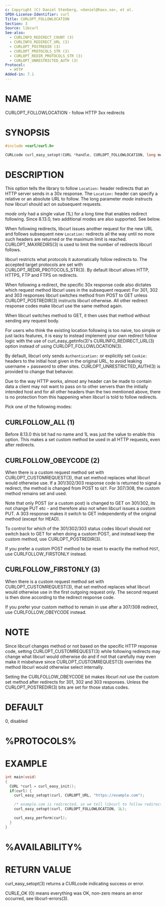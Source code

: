 ```yaml
---
c: Copyright (C) Daniel Stenberg, <daniel@haxx.se>, et al.
SPDX-License-Identifier: curl
Title: CURLOPT_FOLLOWLOCATION
Section: 3
Source: libcurl
See-also:
  - CURLINFO_REDIRECT_COUNT (3)
  - CURLINFO_REDIRECT_URL (3)
  - CURLOPT_POSTREDIR (3)
  - CURLOPT_PROTOCOLS_STR (3)
  - CURLOPT_REDIR_PROTOCOLS_STR (3)
  - CURLOPT_UNRESTRICTED_AUTH (3)
Protocol:
  - HTTP
Added-in: 7.1
---
```


# NAME

CURLOPT_FOLLOWLOCATION - follow HTTP 3xx redirects

# SYNOPSIS

~~~c
#include <curl/curl.h>

CURLcode curl_easy_setopt(CURL *handle, CURLOPT_FOLLOWLOCATION, long mode);
~~~

# DESCRIPTION

This option tells the library to follow `Location:` header redirects that an
HTTP server sends in a 30x response. The `Location:` header can specify a
relative or an absolute URL to follow. The long parameter *mode* instructs how
libcurl should act on subsequent requests.

*mode* only had a single value (1L) for a long time that enables redirect
following. Since 8.13.0, two additional modes are also supported. See below.

When following redirects, libcurl issues another request for the new URL and
follows subsequent new `Location:` redirects all the way until no more such
headers are returned or the maximum limit is reached. CURLOPT_MAXREDIRS(3) is
used to limit the number of redirects libcurl follows.

libcurl restricts what protocols it automatically follow redirects to. The
accepted target protocols are set with CURLOPT_REDIR_PROTOCOLS_STR(3). By
default libcurl allows HTTP, HTTPS, FTP and FTPS on redirects.

When following a redirect, the specific 30x response code also dictates which
request method libcurl uses in the subsequent request: For 301, 302 and 303
responses libcurl switches method from POST to GET unless CURLOPT_POSTREDIR(3)
instructs libcurl otherwise. All other redirect response codes make libcurl
use the same method again.

When libcurl switches method to GET, it then uses that method without sending
any request body.

For users who think the existing location following is too naive, too simple
or just lacks features, it is easy to instead implement your own redirect
follow logic with the use of curl_easy_getinfo(3)'s CURLINFO_REDIRECT_URL(3)
option instead of using CURLOPT_FOLLOWLOCATION(3).

By default, libcurl only sends `Authentication:` or explicitly set `Cookie:`
headers to the initial host given in the original URL, to avoid leaking
username + password to other sites. CURLOPT_UNRESTRICTED_AUTH(3) is provided
to change that behavior.

Due to the way HTTP works, almost any header can be made to contain data a
client may not want to pass on to other servers than the initially intended
host and for all other headers than the two mentioned above, there is no
protection from this happening when libcurl is told to follow redirects.

Pick one of the following modes:

## CURLFOLLOW_ALL (1)

Before 8.13.0 this bit had no name and 1L was just the value to enable this
option. This makes a set custom method be used in all HTTP requests, even
after redirects.

## CURLFOLLOW_OBEYCODE (2)

When there is a custom request method set with CURLOPT_CUSTOMREQUEST(3), that
set method replaces what libcurl would otherwise use. If a 301/302/303
response code is returned to signal a redirect, the method is changed from
POST to `GET`. For 307/308, the custom method remains set and used.

Note that only POST (or a custom post) is changed to GET on 301/302, its not
change PUT etc - and therefore also not when libcurl issues a custom PUT. A
303 response makes it switch to GET independently of the original method
(except for HEAD).

To control for which of the 301/302/303 status codes libcurl should *not*
switch back to GET for when doing a custom POST, and instead keep the custom
method, use CURLOPT_POSTREDIR(3).

If you prefer a custom POST method to be reset to exactly the method `POST`,
use CURLFOLLOW_FIRSTONLY instead.

## CURLFOLLOW_FIRSTONLY (3)

When there is a custom request method set with CURLOPT_CUSTOMREQUEST(3), that
set method replaces what libcurl would otherwise use in the first outgoing
request only. The second request is then done according to the redirect
response code.

If you prefer your custom method to remain in use after a 307/308 redirect,
use CURLFOLLOW_OBEYCODE instead.

##

# NOTE

Since libcurl changes method or not based on the specific HTTP response code,
setting CURLOPT_CUSTOMREQUEST(3) while following redirects may change what
libcurl would otherwise do and if not that carefully may even make it
misbehave since CURLOPT_CUSTOMREQUEST(3) overrides the method libcurl would
otherwise select internally.

Setting the CURLFOLLOW_OBEYCODE bit makes libcurl *not* use the custom set
method after redirects for 301, 302 and 303 responses. Unless the
CURLOPT_POSTREDIR(3) bits are set for those status codes.

# DEFAULT

0, disabled

# %PROTOCOLS%

# EXAMPLE

~~~c
int main(void)
{
  CURL *curl = curl_easy_init();
  if(curl) {
    curl_easy_setopt(curl, CURLOPT_URL, "https://example.com");

    /* example.com is redirected, so we tell libcurl to follow redirection */
    curl_easy_setopt(curl, CURLOPT_FOLLOWLOCATION, 1L);

    curl_easy_perform(curl);
  }
}
~~~

# %AVAILABILITY%

# RETURN VALUE

curl_easy_setopt(3) returns a CURLcode indicating success or error.

CURLE_OK (0) means everything was OK, non-zero means an error occurred, see
libcurl-errors(3).
